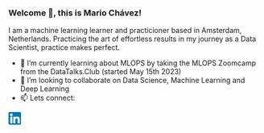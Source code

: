 ### Welcome 👋, this is Mario Chávez! 

I am a machine learning learner and practicioner based in Amsterdam, Netherlands.
Practicing the art of effortless results in my journey as a Data Scientist, practice makes perfect.
- 🌱 I’m currently learning about MLOPS by taking the MLOPS Zoomcamp from the DataTalks.Club (started May 15th 2023)
- 👯 I’m looking to collaborate on Data Science, Machine Learning and Deep Learning
- 📫 Lets connect:

<a href="https://www.linkedin.com/in/mariodchavez/">
  <img src="/images/linkedin.png" alt="LinkedIn" style="width: 25px; height: 25px;">
</a>


